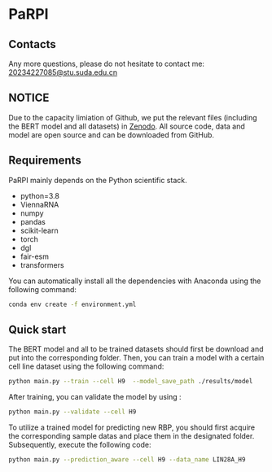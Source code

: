 # PaRPI
## Contacts
Any more questions, please do not hesitate to contact me: [20234227085@stu.suda.edu.cn](mailto:20234227085@stu.suda.edu.cn)

## NOTICE
Due to the capacity limiation of Github, we put the relevant files (including the BERT model and all datasets) in [Zenodo]([https://doi.org/10.5281/zenodo.14878561](https://doi.org/10.5281/zenodo.14878562)). All source code, data and model are open source and can be downloaded from GitHub.

## Requirements
PaRPI mainly depends on the Python scientific stack.
- python=3.8
- ViennaRNA
- numpy
- pandas
- scikit-learn
- torch
- dgl
- fair-esm
- transformers


You can automatically install all the dependencies with Anaconda using the following command:
```sh
conda env create -f environment.yml
```

## Quick start
The BERT model and all to be trained datasets should first be download and put into the corresponding folder. Then, you can train a model with a certain cell line dataset using the following command:

```sh
python main.py --train --cell H9  --model_save_path ./results/model
```

After training, you can validate the model by using :

```sh
python main.py --validate --cell H9  
```

To utilize a trained model for predicting new RBP, you should first acquire the corresponding sample datas and place them in the designated folder. Subsequently, execute the following code:

```sh
python main.py --prediction_aware --cell H9 --data_name LIN28A_H9
```
